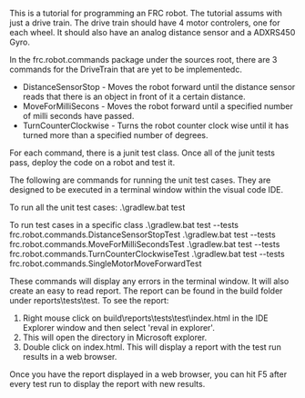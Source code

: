 This is a tutorial for programming an FRC robot. The tutorial assums with just a drive train. The drive train should have 4 motor controlers, one for each wheel. It should also have an analog distance sensor and a 
ADXRS450 Gyro.

In the frc.robot.commands package under the sources root, there are 3 commands for the DriveTrain that are yet to be implementedc. 
 * DistanceSensorStop - Moves the robot forward until the distance sensor reads that there is an object in front of it a certain distance.
 * MoveForMilliSecons - Moves the robot forward until a specified number of milli seconds have passed.
 * TurnCounterClockwise - Turns the robot counter clock wise until it has turned more than a specified number of degrees.

 For each command, there is a junit test class. Once all of the junit tests pass, deploy the code on a robot and
 test it.

The following are commands for running the unit test cases. They are designed to be executed in a terminal window within the visual code IDE. 

To run all the unit test cases:
.\gradlew.bat test

To run test cases in a specific class
.\gradlew.bat test --tests frc.robot.commands.DistanceSensorStopTest
.\gradlew.bat test --tests frc.robot.commands.MoveForMilliSecondsTest
.\gradlew.bat test --tests frc.robot.commands.TurnCounterClockwiseTest
.\gradlew.bat test --tests frc.robot.commands.SingleMotorMoveForwardTest

These commands will display any errors in the terminal window. It will also create an easy to read report. The report can be found in the build folder under reports\tests\test. To see the report:
1. Right mouse click on build\reports\tests\test\index.html in the IDE Explorer window and then select 'reval in explorer'.
2. This will open the directory in Microsoft explorer.
3. Double click on index.html. This will display a report with the test run results in a web browser.

Once you have the report displayed in a web browser, you can hit F5 after every test run to display the report with new results.
 
